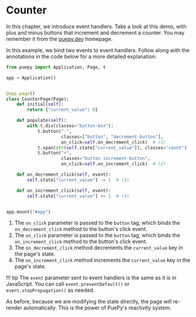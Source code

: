 # Counter

In this chapter, we introduce event handlers. Take a look at this demo, with plus and minus buttons that increment and decrement a counter. You may remember it from the [puepy.dev](https://puepy.dev) homepage.

<puepy src="https://kkinder.pyscriptapps.com/puepy-tutorial/latest/tutorial/03_counter/index.html" edit="https://pyscript.com/@kkinder/puepy-tutorial/latest"/>

In this example, we bind two events to event handlers. Follow along with the annotations in the code below for a more detailed explanation:

``` py title="counter.py" hl_lines="15 19 22 25" linenums="1"
from puepy import Application, Page, t

app = Application()


@app.page()
class CounterPage(Page):
    def initial(self):
        return {"current_value": 0}

    def populate(self):
        with t.div(classes="button-box"):
            t.button("-", 
                     classes=["button", "decrement-button"],
                     on_click=self.on_decrement_click)  # (1)
            t.span(str(self.state["current_value"]), classes="count")
            t.button("+", 
                     classes="button increment-button",
                     on_click=self.on_increment_click)  # (2)

    def on_decrement_click(self, event):
        self.state["current_value"] -= 1  # (3)

    def on_increment_click(self, event):
        self.state["current_value"] += 1  # (4)


app.mount("#app")
```

1. The `on_click` parameter is passed to the `button` tag, which binds the `on_decrement_click` method to the button's click event.
2. The `on_click` parameter is passed to the `button` tag, which binds the `on_increment_click` method to the button's click event.
3. The `on_decrement_click` method decrements the `current_value` key in the page's state.
4. The `on_increment_click` method increments the `current_value` key in the page's state.

!!! tip
    The `event` parameter sent to event handlers is the same as it is in JavaScript. You can call `event.preventDefault()` or `event.stopPropagation()` as needed.

As before, because we are modifying the state directly, the page will re-render automatically. This is the power of PuePy's reactivity system.